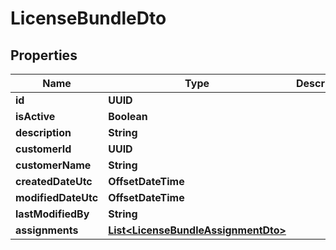 

# LicenseBundleDto


## Properties

| Name | Type | Description | Notes |
|------------ | ------------- | ------------- | -------------|
|**id** | **UUID** |  |  |
|**isActive** | **Boolean** |  |  |
|**description** | **String** |  |  [optional] |
|**customerId** | **UUID** |  |  |
|**customerName** | **String** |  |  [optional] |
|**createdDateUtc** | **OffsetDateTime** |  |  [optional] |
|**modifiedDateUtc** | **OffsetDateTime** |  |  [optional] |
|**lastModifiedBy** | **String** |  |  [optional] |
|**assignments** | [**List&lt;LicenseBundleAssignmentDto&gt;**](LicenseBundleAssignmentDto.md) |  |  |



